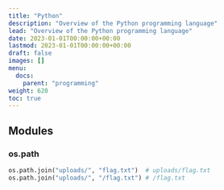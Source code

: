 ```yaml
---
title: "Python"
description: "Overview of the Python programming language"
lead: "Overview of the Python programming language"
date: 2023-01-01T00:00:00+00:00
lastmod: 2023-01-01T00:00:00+00:00
draft: false
images: []
menu:
  docs:
    parent: "programming"
weight: 620
toc: true
---
```


## Modules

### os.path

```python
os.path.join("uploads/", "flag.txt")  # uploads/flag.txt
os.path.join("uploads/", "/flag.txt") # /flag.txt
```